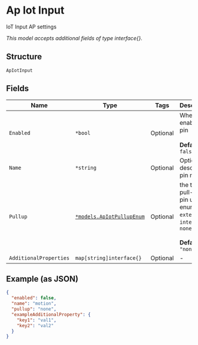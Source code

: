 
# Ap Iot Input

IoT Input AP settings

*This model accepts additional fields of type interface{}.*

## Structure

`ApIotInput`

## Fields

| Name | Type | Tags | Description |
|  --- | --- | --- | --- |
| `Enabled` | `*bool` | Optional | Whether to enable a pin<br><br>**Default**: `false` |
| `Name` | `*string` | Optional | Optional; descriptive pin name |
| `Pullup` | [`*models.ApIotPullupEnum`](../../doc/models/ap-iot-pullup-enum.md) | Optional | the type of pull-up the pin uses. enum: `external`, `internal`, `none`<br><br>**Default**: `"none"` |
| `AdditionalProperties` | `map[string]interface{}` | Optional | - |

## Example (as JSON)

```json
{
  "enabled": false,
  "name": "motion",
  "pullup": "none",
  "exampleAdditionalProperty": {
    "key1": "val1",
    "key2": "val2"
  }
}
```

